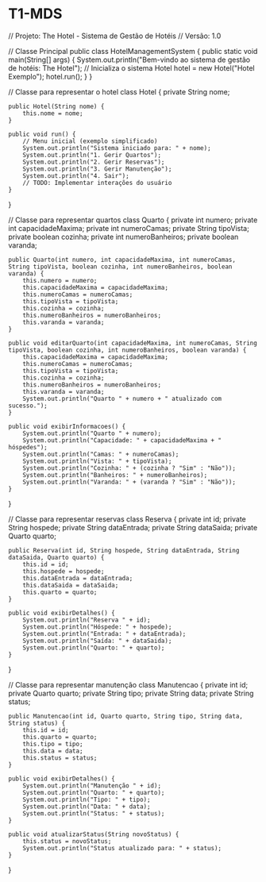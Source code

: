 # T1-MDS
// Projeto: The Hotel - Sistema de Gestão de Hotéis
// Versão: 1.0

// Classe Principal
public class HotelManagementSystem {
    public static void main(String[] args) {
        System.out.println("Bem-vindo ao sistema de gestão de hotéis: The Hotel");
        // Inicializa o sistema
        Hotel hotel = new Hotel("Hotel Exemplo");
        hotel.run();
    }
}

// Classe para representar o hotel
class Hotel {
    private String nome;

    public Hotel(String nome) {
        this.nome = nome;
    }

    public void run() {
        // Menu inicial (exemplo simplificado)
        System.out.println("Sistema iniciado para: " + nome);
        System.out.println("1. Gerir Quartos");
        System.out.println("2. Gerir Reservas");
        System.out.println("3. Gerir Manutenção");
        System.out.println("4. Sair");
        // TODO: Implementar interações do usuário
    }
}

// Classe para representar quartos
class Quarto {
    private int numero;
    private int capacidadeMaxima;
    private int numeroCamas;
    private String tipoVista;
    private boolean cozinha;
    private int numeroBanheiros;
    private boolean varanda;

    public Quarto(int numero, int capacidadeMaxima, int numeroCamas, String tipoVista, boolean cozinha, int numeroBanheiros, boolean varanda) {
        this.numero = numero;
        this.capacidadeMaxima = capacidadeMaxima;
        this.numeroCamas = numeroCamas;
        this.tipoVista = tipoVista;
        this.cozinha = cozinha;
        this.numeroBanheiros = numeroBanheiros;
        this.varanda = varanda;
    }

    public void editarQuarto(int capacidadeMaxima, int numeroCamas, String tipoVista, boolean cozinha, int numeroBanheiros, boolean varanda) {
        this.capacidadeMaxima = capacidadeMaxima;
        this.numeroCamas = numeroCamas;
        this.tipoVista = tipoVista;
        this.cozinha = cozinha;
        this.numeroBanheiros = numeroBanheiros;
        this.varanda = varanda;
        System.out.println("Quarto " + numero + " atualizado com sucesso.");
    }

    public void exibirInformacoes() {
        System.out.println("Quarto " + numero);
        System.out.println("Capacidade: " + capacidadeMaxima + " hóspedes");
        System.out.println("Camas: " + numeroCamas);
        System.out.println("Vista: " + tipoVista);
        System.out.println("Cozinha: " + (cozinha ? "Sim" : "Não"));
        System.out.println("Banheiros: " + numeroBanheiros);
        System.out.println("Varanda: " + (varanda ? "Sim" : "Não"));
    }
}

// Classe para representar reservas
class Reserva {
    private int id;
    private String hospede;
    private String dataEntrada;
    private String dataSaida;
    private Quarto quarto;

    public Reserva(int id, String hospede, String dataEntrada, String dataSaida, Quarto quarto) {
        this.id = id;
        this.hospede = hospede;
        this.dataEntrada = dataEntrada;
        this.dataSaida = dataSaida;
        this.quarto = quarto;
    }

    public void exibirDetalhes() {
        System.out.println("Reserva " + id);
        System.out.println("Hóspede: " + hospede);
        System.out.println("Entrada: " + dataEntrada);
        System.out.println("Saída: " + dataSaida);
        System.out.println("Quarto: " + quarto);
    }
}

// Classe para representar manutenção
class Manutencao {
    private int id;
    private Quarto quarto;
    private String tipo;
    private String data;
    private String status;

    public Manutencao(int id, Quarto quarto, String tipo, String data, String status) {
        this.id = id;
        this.quarto = quarto;
        this.tipo = tipo;
        this.data = data;
        this.status = status;
    }

    public void exibirDetalhes() {
        System.out.println("Manutenção " + id);
        System.out.println("Quarto: " + quarto);
        System.out.println("Tipo: " + tipo);
        System.out.println("Data: " + data);
        System.out.println("Status: " + status);
    }

    public void atualizarStatus(String novoStatus) {
        this.status = novoStatus;
        System.out.println("Status atualizado para: " + status);
    }
}
